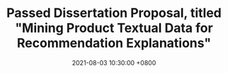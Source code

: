 ---
title: Passed Dissertation Proposal, titled "Mining Product Textual Data for Recommendation Explanations"
date: 2021-08-03 10:30:00 +0800
highlight: true
---